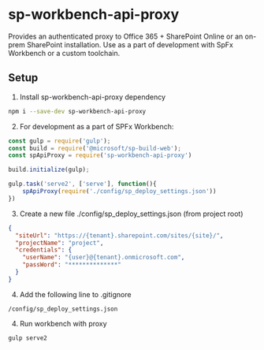 # sp-workbench-api-proxy
Provides an authenticated proxy to Office 365 + SharePoint Online or an on-prem SharePoint installation. Use as a part of development with SpFx Workbench or a custom toolchain.


## Setup

1. Install sp-workbench-api-proxy dependency
```bash
npm i --save-dev sp-workbench-api-proxy
```

2. For development as a part of SPFx Workbench:
```javascript
const gulp = require('gulp');
const build = require('@microsoft/sp-build-web');
const spApiProxy = require('sp-workbench-api-proxy')

build.initialize(gulp);

gulp.task('serve2', ['serve'], function(){
    spApiProxy(require('./config/sp_deploy_settings.json'))
})
```

3. Create a new file ./config/sp_deploy_settings.json (from project root)
```json
{
  "siteUrl": "https://{tenant}.sharepoint.com/sites/{site}/",
  "projectName": "project",
  "credentials": {
    "userName": "{user}@{tenant}.onmicrosoft.com",
    "passWord": "**************"
  }
}
```

4. Add the following line to .gitignore
```
/config/sp_deploy_settings.json
```

4. Run workbench with proxy
```bash
gulp serve2
```